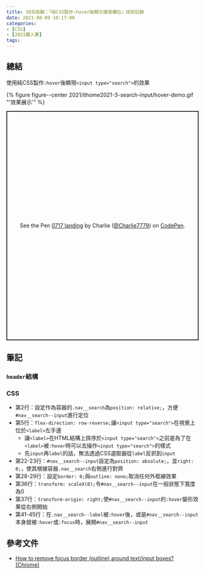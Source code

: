 ```yaml
---
title: 30天挑戰：「純CSS製作:hover後顯示搜尋欄位」技術記錄
date: 2021-08-09 10:17:00
categories:
- [CSS]
- [2021鐵人賽]
tags:
---
```


## 總結
使用純CSS製作`:hover`後顯現`<input type="search">`的效果

{% figure figure--center 2021/ithome2021-3-search-input/hover-demo.gif "'效果展示'" %}

<p class="codepen" data-height="600" data-theme-id="dark" data-default-tab="result" data-slug-hash="OJmmZrq" data-user="Charlie7779" style="height: 600px; box-sizing: border-box; display: flex; align-items: center; justify-content: center; border: 2px solid; margin: 1em 0; padding: 1em;">
  <span>See the Pen <a href="https://codepen.io/Charlie7779/pen/OJmmZrq">
  0717 landing</a> by Charlie (<a href="https://codepen.io/Charlie7779">@Charlie7779</a>)
  on <a href="https://codepen.io">CodePen</a>.</span>
</p>
<script async src="https://cpwebassets.codepen.io/assets/embed/ei.js"></script>


## 筆記
### `header`結構
<script src="https://gist.github.com/tzynwang/586099faf3579fc44431af4814725dc3.js"></script>

### CSS
<script src="https://gist.github.com/tzynwang/b3f6faa3beca639fa1c7af52b2cca97d.js"></script>

- 第2行：設定作為容器的`.nav__search`為`position: relative;`，方便`#nav__search--input`進行定位
- 第5行：`flex-direction: row-reverse;`讓`<input type="search">`在視覺上位於`<label>`左手邊
  - 讓`<label>`在HTML結構上排序於`<input type="search">`之前是為了在`<label>`被`:hover`時可以去操作`<input type="search">`的樣式
  - 先`input`再`label`的話，無法透過CSS選取器從`label`反抓到`input`
- 第22-23行：`#nav__search--input`設定為`position: absolute;`，並`right: 0;`，使其根據容器`.nav__search`右側進行對齊
- 第28-29行：設定`border: 0;`與`outline: none;`取消任何外框線效果
- 第36行：`transform: scaleX(0);`令`#nav__search--input`在一般狀態下寬度為0
- 第37行：`transform-origin: right;`使`#nav__search--input`的`:hover`變形效果從右側開始
- 第41-45行：在`.nav__search--label`被`:hover`後，或是`#nav__search--input`本身就被`:hover`或`:focus`時，展開`#nav__search--input`


## 參考文件
- [How to remove focus border (outline) around text/input boxes? (Chrome)](https://stackoverflow.com/questions/3397113/how-to-remove-focus-border-outline-around-text-input-boxes-chrome)